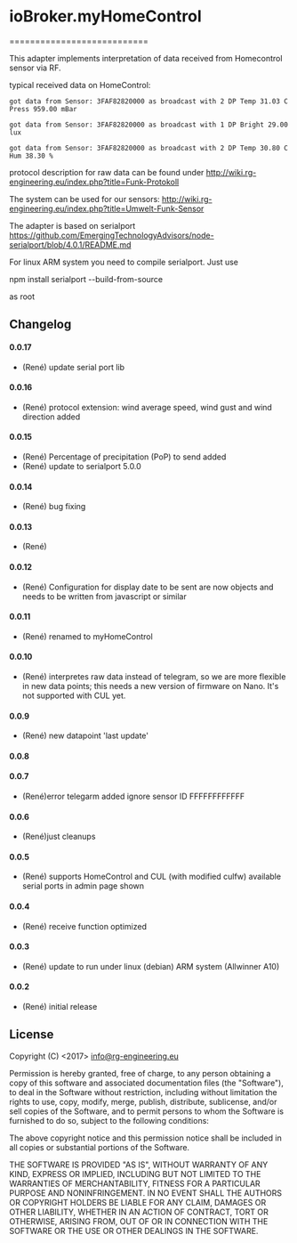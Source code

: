 
# ioBroker.myHomeControl
===========================


This adapter implements interpretation of data received from Homecontrol sensor via RF.

 typical received data on HomeControl:
 	
	got data from Sensor: 3FAF82820000 as broadcast with 2 DP Temp 31.03 C Press 959.00 mBar
		
	got data from Sensor: 3FAF82820000 as broadcast with 1 DP Bright 29.00 lux
	
	got data from Sensor: 3FAF82820000 as broadcast with 2 DP Temp 30.80 C Hum 38.30 %

protocol description for raw data can be found under
http://wiki.rg-engineering.eu/index.php?title=Funk-Protokoll

The system can be used for our sensors:
http://wiki.rg-engineering.eu/index.php?title=Umwelt-Funk-Sensor

 
The adapter is based on serialport 
https://github.com/EmergingTechnologyAdvisors/node-serialport/blob/4.0.1/README.md

For linux ARM system you need to compile serialport.
Just use 

 npm install serialport --build-from-source

as root

## Changelog

#### 0.0.17
* (René) update serial port lib

#### 0.0.16
* (René) protocol extension: wind average speed, wind gust and wind direction added

#### 0.0.15
* (René) Percentage of precipitation (PoP) to send added
* (René) update to serialport 5.0.0

#### 0.0.14
* (René) bug fixing

#### 0.0.13
* (René) 

#### 0.0.12
* (René) Configuration for display
	date to be sent are now objects and needs to be written from javascript or similar

#### 0.0.11
* (René) renamed to myHomeControl

#### 0.0.10
* (René) interpretes raw data instead of telegram, so we are more flexible in new data points; this needs a new version of firmware on Nano. It's not supported with CUL yet.

#### 0.0.9
* (René) new datapoint 'last update'

#### 0.0.8

#### 0.0.7
* (René)error telegarm added
		ignore sensor ID FFFFFFFFFFFF

#### 0.0.6
* (René)just cleanups

#### 0.0.5
* (René) supports HomeControl and CUL (with modified culfw)
		 available serial ports in admin page shown

#### 0.0.4
* (René) receive function optimized

#### 0.0.3
* (René) update to run under linux (debian) ARM system (Allwinner A10)

#### 0.0.2
* (René) initial release

## License


Copyright (C) <2017>  <info@rg-engineering.eu>

Permission is hereby granted, free of charge, to any person obtaining a copy of this software and associated documentation files (the "Software"), to deal in the Software without restriction, including without limitation the rights to use, copy, modify, merge, publish, distribute, sublicense, and/or sell copies of the Software, and to permit persons to whom the Software is furnished to do so, subject to the following conditions:

The above copyright notice and this permission notice shall be included in all copies or substantial portions of the Software.

THE SOFTWARE IS PROVIDED "AS IS", WITHOUT WARRANTY OF ANY KIND, EXPRESS OR IMPLIED, INCLUDING BUT NOT LIMITED TO THE WARRANTIES OF MERCHANTABILITY, FITNESS FOR A PARTICULAR PURPOSE AND NONINFRINGEMENT. IN NO EVENT SHALL THE AUTHORS OR COPYRIGHT HOLDERS BE LIABLE FOR ANY CLAIM, DAMAGES OR OTHER LIABILITY, WHETHER IN AN ACTION OF CONTRACT, TORT OR OTHERWISE, ARISING FROM, OUT OF OR IN CONNECTION WITH THE SOFTWARE OR THE USE OR OTHER DEALINGS IN THE SOFTWARE.
